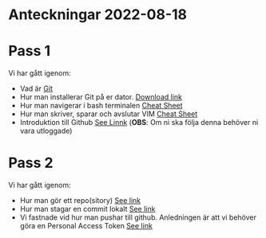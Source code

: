 # Anteckningar 2022-08-18

# Pass 1
Vi har gått igenom:
+ Vad är [Git](https://en.wikipedia.org/wiki/Git)
+ Hur man installerar Git på er dator. [Download link](https://git-scm.com/downloads)
+ Hur man navigerar i bash terminalen [Cheat Sheet](https://cheatography.com/kyngo/cheat-sheets/command-line-and-terminal-navigation/)
+ Hur man skriver, sparar och avslutar VIM [Cheat Sheet](https://vim.rtorr.com/)
+ Introduktion till Github [See Linnk](https://docs.github.com/en/get-started/signing-up-for-github/signing-up-for-a-new-github-account) (**OBS**: Om ni ska följa denna behöver ni vara utloggade)


# Pass 2
Vi har gått igenom:
+ Hur man gör ett repo(sitory) [See link](https://docs.github.com/en/get-started/quickstart/create-a-repo#create-a-repository) 
+ Hur man stagar en commit lokalt [See link](https://docs.github.com/en/get-started/importing-your-projects-to-github/importing-source-code-to-github/adding-locally-hosted-code-to-github#adding-a-local-repository-to-github-with-github-cli)
+ Vi fastnade vid hur man pushar till github. Anledningen är att vi behöver göra en Personal Access Token [See link](https://docs.github.com/en/authentication/keeping-your-account-and-data-secure/creating-a-personal-access-token)

